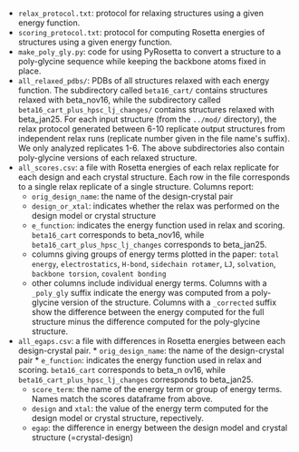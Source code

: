 * `relax_protocol.txt`: protocol for relaxing structures using a given energy function.
* `scoring_protocol.txt`: protocol for computing Rosetta energies of structures using a given energy function. 
* `make_poly_gly.py`: code for using PyRosetta to convert a structure to a poly-glycine sequence while keeping the backbone atoms fixed in place.
* `all_relaxed_pdbs/`: PDBs of all structures relaxed with each energy function. The subdirectory called `beta16_cart/` contains structures relaxed with beta_nov16, while the subdirectory called `beta16_cart_plus_hpsc_lj_changes/` contains structures relaxed with beta_jan25. For each input structure (from the `../mod/` directory), the relax protocol generated between 6-10 replicate output structures from independent relax runs (replicate number given in the file name's suffix). We only analyzed replicates 1-6. The above subdirectories also contain poly-glycine versions of each relaxed structure. 
* `all_scores.csv`: a file with Rosetta energies of each relax replicate for each design and each crystal structure. Each row in the file corresponds to a single relax replicate of a single structure. Columns report:
	* `orig_design_name`: the name of the design-crystal pair
	* `design_or_xtal`: indicates whether the relax was performed on the design model or crystal structure
	* `e_function`: indicates the energy function used in relax and scoring. `beta16_cart` corresponds to beta_nov16, while `beta16_cart_plus_hpsc_lj_changes` corresponds to beta_jan25.
	* columns giving groups of energy terms plotted in the paper: `total energy`, `electrostatics`, `H-bond`, `sidechain rotamer`, `LJ`, `solvation`, `backbone torsion`, `covalent bonding`
	* other columns include individual energy terms. Columns with a `_poly_gly` suffix indicate the energy was computed from a poly-glycine version of the structure. Columns with a `_corrected` suffix show the difference between the energy computed for the full structure minus the difference computed for the poly-glycine structure.
* `all_egaps.csv`: a file with differences in Rosetta energies between each design-crystal pair.
        * `orig_design_name`: the name of the design-crystal pair
        * `e_function`: indicates the energy function used in relax and scoring. `beta16_cart` corresponds to beta_n
ov16, while `beta16_cart_plus_hpsc_lj_changes` corresponds to beta_jan25. 
	* `score_term`: the name of the energy term or group of energy terms. Names match the scores dataframe from above.
	* `design` and `xtal`: the value of the energy term computed for the design model or crystal structure, repectively.
	* `egap`: the difference in energy between the design model and crystal structure (=crystal-design)
